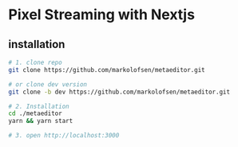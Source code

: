 # Pixel Streaming with Nextjs

## installation

```bash
# 1. clone repo
git clone https://github.com/markolofsen/metaeditor.git

# or clone dev version
git clone -b dev https://github.com/markolofsen/metaeditor.git

# 2. Installation
cd ./metaeditor
yarn && yarn start

# 3. open http://localhost:3000
```